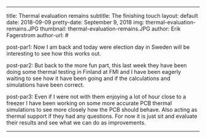 ---
 
 title: Thermal evaluation remains
 subtitle: The finishing touch
 layout: default
 date: 2018-09-09
 pretty-date: September 9, 2018
 img: thermal-evaluation-remains.JPG
 thumbnail: thermal-evaluation-remains.JPG
 author: Erik Fagerstrom
 author-url: #
 
 post-par1: Now I am back and today were election day in Sweden will be interesting to see how this works out. 
 
 post-par2: But back to the more fun part, this last week they have been doing some thermal testing in Finland at FMI and I have been eagerly waiting to see how it have been going and if the calculations and simulations have been correct.
 
 post-par3: Even if I were not with them enjoying a lot of hour close to a freezer I have been working on some more accurate PCB thermal simulations to see more closely how the PCB should behave. Also acting as thermal support if they had any questions. For now it is just sit and evaluate their results and see what we can do as improvements.
 
 ---
